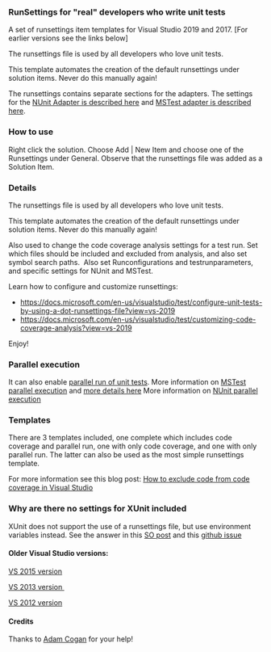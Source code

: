 ### RunSettings for "real" developers who write unit tests
A set of runsettings item templates for Visual Studio 2019 and 2017. [For earlier versions see the links below] 

The runsettings file is used by all developers who love unit tests.

This template automates the creation of the default runsettings under solution items. 
Never do this manually again!

The runsettings contains separate sections for the adapters.  The settings for the [NUnit Adapter is described here](https://github.com/nunit/docs/wiki/Tips-And-Tricks) and [MSTest adapter is described here](https://docs.microsoft.com/en-us/visualstudio/test/configure-unit-tests-by-using-a-dot-runsettings-file?view=vs-2019#mstest-run-settings). 

### How to use
Right click the solution. Choose Add | New Item and choose one of the Runsettings under General. Observe that the runsettings file was added as a Solution Item.   

### Details
The runsettings file is used by all developers who love unit tests.

This template automates the creation of the default runsettings under solution items. Never do this manually again!   

Also used to change the code coverage analysis settings for a test run. Set which files should be included and excluded from analysis, and also set symbol search paths.  Also set Runconfigurations and testrunparameters, and specific settings for NUnit and MSTest. 

Learn how to configure and customize runsettings:
- https://docs.microsoft.com/en-us/visualstudio/test/configure-unit-tests-by-using-a-dot-runsettings-file?view=vs-2019  
- https://docs.microsoft.com/en-us/visualstudio/test/customizing-code-coverage-analysis?view=vs-2019 

Enjoy!

### Parallel execution
It can also enable [parallel run of unit tests](https://blogs.msdn.microsoft.com/visualstudioalm/2016/02/08/parallel-and-context-sensitive-test-execution-with-visual-studio-2015-update-1/).
More information on [MSTest parallel execution](https://devblogs.microsoft.com/devops/mstest-v2-in-assembly-parallel-test-execution) and [more details here](https://github.com/microsoft/testfx-docs/blob/master/RFCs/004-In-Assembly-Parallel-Execution.md) 
More information on [NUnit parallel execution](https://github.com/nunit/docs/wiki/Parallelizable-Attribute)

### Templates
There are 3 templates included, one complete which includes code coverage and parallel run, one with only code coverage, and one with only parallel run.  The latter can also be used as the most simple runsettings template.

For more information see this blog post: [How to exclude code from code coverage in Visual Studio](http://hermit.no/how-to-exclude-code-from-code-coverage-in-visual-studio-unit-testing-using-runsettings/) 

### Why are there no settings for XUnit included

XUnit does not support the use of a runsettings file, but use environment variables instead. See the answer in this [SO post](https://stackoverflow.com/questions/54977531/how-to-read-runsettings-test-parameter-in-xunit-fixture) and this [github issue](https://github.com/xunit/xunit/issues/1439.)

#### Older Visual Studio versions:

[VS 2015 version ](https://marketplace.visualstudio.com/items?itemName=OsirisTerje.Runsettings)

[VS 2013 version ](/vsgallery/704ebd18-7d60-4341-9224-532f73229c74)

[VS 2012 version ](/vsgallery/601bd207-5889-4935-b101-3ebe1f25aafa)

#### Credits
Thanks to [Adam Cogan](https://adamcogan.com/) for your help! 
